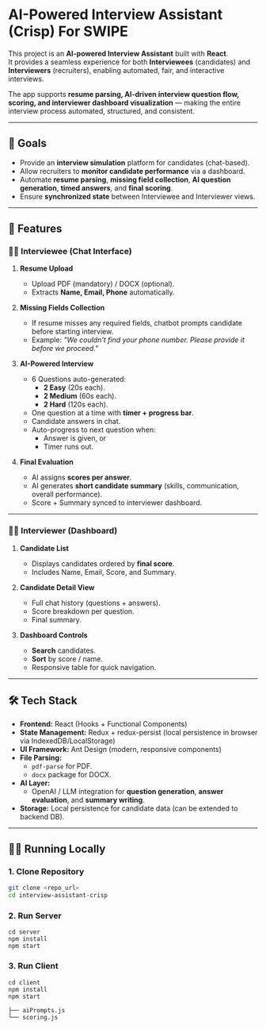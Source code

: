 # AI-Powered Interview Assistant (Crisp) For SWIPE

This project is an **AI-powered Interview Assistant** built with **React**.  
It provides a seamless experience for both **Interviewees** (candidates) and **Interviewers** (recruiters), enabling automated, fair, and interactive interviews.  

The app supports **resume parsing, AI-driven interview question flow, scoring, and interviewer dashboard visualization** — making the entire interview process automated, structured, and consistent.

---

## 🎯 Goals

- Provide an **interview simulation** platform for candidates (chat-based).
- Allow recruiters to **monitor candidate performance** via a dashboard.
- Automate **resume parsing**, **missing field collection**, **AI question generation**, **timed answers**, and **final scoring**.
- Ensure **synchronized state** between Interviewee and Interviewer views.

---

## 🚀 Features

### 👩‍💻 Interviewee (Chat Interface)

1. **Resume Upload**
   - Upload PDF (mandatory) / DOCX (optional).
   - Extracts **Name, Email, Phone** automatically.

2. **Missing Fields Collection**
   - If resume misses any required fields, chatbot prompts candidate before starting interview.
   - Example: *"We couldn’t find your phone number. Please provide it before we proceed."*

3. **AI-Powered Interview**
   - 6 Questions auto-generated:
     - **2 Easy** (20s each).
     - **2 Medium** (60s each).
     - **2 Hard** (120s each).
   - One question at a time with **timer + progress bar**.
   - Candidate answers in chat.
   - Auto-progress to next question when:
     - Answer is given, or
     - Timer runs out.

4. **Final Evaluation**
   - AI assigns **scores per answer**.
   - AI generates **short candidate summary** (skills, communication, overall performance).
   - Score + Summary synced to interviewer dashboard.

---

### 🧑‍🏫 Interviewer (Dashboard)

1. **Candidate List**
   - Displays candidates ordered by **final score**.
   - Includes Name, Email, Score, and Summary.

2. **Candidate Detail View**
   - Full chat history (questions + answers).
   - Score breakdown per question.
   - Final summary.

3. **Dashboard Controls**
   - **Search** candidates.
   - **Sort** by score / name.
   - Responsive table for quick navigation.

---

## 🛠️ Tech Stack

- **Frontend:** React (Hooks + Functional Components)
- **State Management:** Redux + redux-persist (local persistence in browser via IndexedDB/LocalStorage)
- **UI Framework:** Ant Design (modern, responsive components)
- **File Parsing:**
  - `pdf-parse` for PDF.
  - `docx` package for DOCX.
- **AI Layer:** 
  - OpenAI / LLM integration for **question generation**, **answer evaluation**, and **summary writing**.
- **Storage:** Local persistence for candidate data (can be extended to backend DB).

---

## 🧑‍💻 Running Locally

### 1. Clone Repository
```bash
git clone <repo_url>
cd interview-assistant-crisp
```

### 2. Run Server

```
cd server
npm install
npm start
```

### 3. Run Client
```
cd client
npm install
npm start
```
    ├── aiPrompts.js
    └── scoring.js
